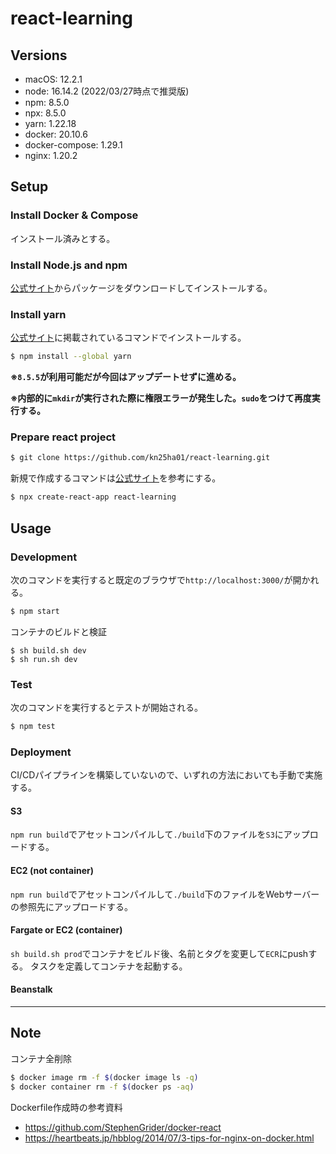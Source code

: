 # react-learning

## Versions

* macOS: 12.2.1
* node: 16.14.2 (2022/03/27時点で推奨版)
* npm: 8.5.0
* npx: 8.5.0
* yarn: 1.22.18
* docker: 20.10.6
* docker-compose: 1.29.1
* nginx: 1.20.2

## Setup

### Install Docker & Compose

インストール済みとする。

### Install Node.js and npm

[公式サイト](https://nodejs.org/en/download/)からパッケージをダウンロードしてインストールする。

### Install yarn

[公式サイト](https://classic.yarnpkg.com/lang/en/docs/install/#mac-stable)に掲載されているコマンドでインストールする。

```sh
$ npm install --global yarn
```

**※`8.5.5`が利用可能だが今回はアップデートせずに進める。**

**※内部的に`mkdir`が実行された際に権限エラーが発生した。`sudo`をつけて再度実行する。**

### Prepare react project

```sh
$ git clone https://github.com/kn25ha01/react-learning.git
```

新規で作成するコマンドは[公式サイト](https://ja.reactjs.org/tutorial/tutorial.html)を参考にする。

```sh
$ npx create-react-app react-learning
```

## Usage

### Development

次のコマンドを実行すると既定のブラウザで`http://localhost:3000/`が開かれる。

```sh
$ npm start
```

コンテナのビルドと検証
```
$ sh build.sh dev
$ sh run.sh dev
```

### Test

次のコマンドを実行するとテストが開始される。

```sh
$ npm test
```

### Deployment

CI/CDパイプラインを構築していないので、いずれの方法においても手動で実施する。

#### S3

`npm run build`でアセットコンパイルして`./build`下のファイルを`S3`にアップロードする。

#### EC2 (not container)

`npm run build`でアセットコンパイルして`./build`下のファイルをWebサーバーの参照先にアップロードする。

#### Fargate or EC2 (container)

`sh build.sh prod`でコンテナをビルド後、名前とタグを変更して`ECR`にpushする。
タスクを定義してコンテナを起動する。

#### Beanstalk

---

## Note

コンテナ全削除
```sh
$ docker image rm -f $(docker image ls -q)
$ docker container rm -f $(docker ps -aq)
```

Dockerfile作成時の参考資料
* https://github.com/StephenGrider/docker-react
* https://heartbeats.jp/hbblog/2014/07/3-tips-for-nginx-on-docker.html
